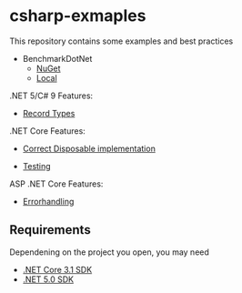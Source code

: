 # csharp-exmaples

This repository contains some examples and best practices

* BenchmarkDotNet
  * [NuGet](https://www.nuget.org/packages/BenchmarkDotNet/)
  * [Local](./Benchmark)

.NET 5/C# 9 Features:

* [Record Types](./Record-Types)

.NET Core Features:

* [Correct Disposable implementation](./Disposable)

* [Testing](./Testing)

ASP .NET Core Features:

* [Errorhandling](./Errorhandling)


## Requirements

Dependening on the project you open, you may need

* [.NET Core 3.1 SDK](https://dotnet.microsoft.com/download/dotnet-core/3.1)
* [.NET 5.0 SDK](https://dotnet.microsoft.com/download/dotnet/5.0)
